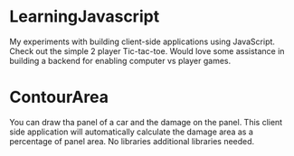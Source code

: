 # LearningJavascript
My experiments with building client-side applications using JavaScript. Check out the simple 2 player Tic-tac-toe. Would love some assistance in building a backend for enabling computer vs player games.

# ContourArea
You can draw tha panel of a car and the damage on the panel. This client side application will automatically calculate the damage area as a percentage of panel area. No libraries additional libraries needed.
